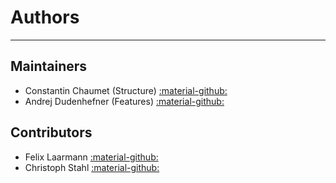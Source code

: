 # Authors

-----

## Maintainers

- Constantin Chaumet (Structure) [:material-github:](https://github.com/Jekannadar)
- Andrej Dudenhefner (Features) [:material-github:](https://github.com/mrhaandi)

## Contributors

- Felix Laarmann [:material-github:](https://github.com/FelixLaarmann)
- Christoph Stahl [:material-github:](https://github.com/christofsteel)
